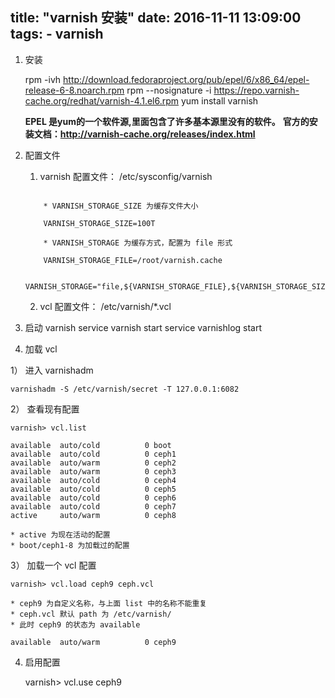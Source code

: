 title: "varnish 安装"
date: 2016-11-11 13:09:00
tags: 
	- varnish 
---

1. 安装

	rpm -ivh http://download.fedoraproject.org/pub/epel/6/x86_64/epel-release-6-8.noarch.rpm
	rpm --nosignature -i https://repo.varnish-cache.org/redhat/varnish-4.1.el6.rpm
	yum install varnish

	**EPEL 是yum的一个软件源,里面包含了许多基本源里没有的软件。**
  **官方的安装文档：http://varnish-cache.org/releases/index.html**
<!--more-->
2. 配置文件

	1) varnish 配置文件： /etc/sysconfig/varnish
	
	```

		* VARNISH_STORAGE_SIZE 为缓存文件大小
		
		VARNISH_STORAGE_SIZE=100T
		
		* VARNISH_STORAGE 为缓存方式，配置为 file 形式
		
		VARNISH_STORAGE_FILE=/root/varnish.cache
		
		VARNISH_STORAGE="file,${VARNISH_STORAGE_FILE},${VARNISH_STORAGE_SIZE}"
	```

	2) vcl 配置文件： /etc/varnish/*.vcl

3. 启动 varnish
	service varnish start
	service varnishlog start

4. 加载 vcl

1） 进入 varnishadm 

	varnishadm -S /etc/varnish/secret -T 127.0.0.1:6082

2） 查看现有配置

	varnish> vcl.list

	available  auto/cold          0 boot
	available  auto/cold          0 ceph1
	available  auto/warm          0 ceph2
	available  auto/warm          0 ceph3
	available  auto/cold          0 ceph4
	available  auto/cold          0 ceph5
	available  auto/cold          0 ceph6
	available  auto/cold          0 ceph7
	active     auto/warm          0 ceph8

	* active 为现在活动的配置
	* boot/ceph1-8 为加载过的配置

3） 加载一个 vcl 配置

	varnish> vcl.load ceph9 ceph.vcl
	
	* ceph9 为自定义名称，与上面 list 中的名称不能重复
	* ceph.vcl 默认 path 为 /etc/varnish/
	* 此时 ceph9 的状态为 available

	available  auto/warm          0 ceph9

4. 启用配置

	varnish> vcl.use ceph9
